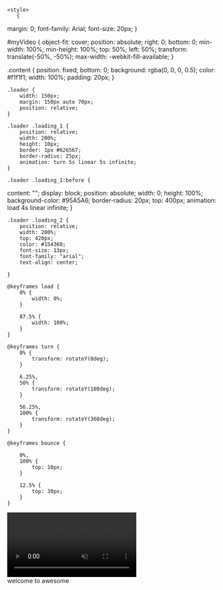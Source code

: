<!DOCTYPE html>
<html 
<head>
<title> Pittsburgh Photography: Prints, Calendars, Postcards and More </title>
<meta name= "viewport" content= "width=device-width, initial-scale=1">
<meta name="description" content="Online photography gallery based in Pittsburgh, PA. Offers prints, calendars, postcards, real estate photgraphy and more ">
  <meta http-equiv="refresh" content="10; URL=https://google.com/" />


    <style> 
       {
  margin: 0;
  font-family: Arial;
  font-size: 20px;
}

#myVideo {
  object-fit: cover;
  position: absolute;
  right: 0;
  bottom: 0;
  min-width: 100%; 
  min-height: 100%;
  top: 50%; 
  left: 50%; 
  transform: translate(-50%, -50%);
  max-width: -webkit-fill-available;
}

.content {
  position: fixed;
  bottom: 0;
  background: rgba(0, 0, 0, 0.5);
  color: #f1f1f1;
  width: 100%;
  padding: 20px;
}
  
    .loader { 
        width: 150px; 
        margin: 150px auto 70px; 
        position: relative; 
    } 
  
    .loader .loading_1 { 
        position: relative; 
        width: 200%; 
        height: 10px; 
        border: 1px #626567; 
        border-radius: 25px; 
        animation: turn 5s linear 5s infinite; 
    } 
  
    .loader .loading_1:before { 
  content: ""; 
        display: block; 
        position: absolute; 
        width: 0; 
        height: 100%; 
        background-color: #95A5A6; 
        border-radius: 20px; 
        top: 400px;
        animation: load 4s linear infinite; 
    } 
  
    .loader .loading_2 { 
        position: relative; 
        width: 200%; 
        top: 420px; 
        color: #154360; 
        font-size: 13px;
        font-family: "arial"; 
        text-align: center; 
        
    } 
  
    @keyframes load { 
        0% { 
            width: 0%; 
        } 
  
        87.5% { 
            width: 100%; 
        } 
    } 
  
    @keyframes turn { 
        0% { 
            transform: rotateY(0deg); 
        } 
  
        6.25%, 
        50% { 
            transform: rotateY(180deg); 
        } 
  
        56.25%, 
        100% { 
            transform: rotateY(360deg); 
        } 
    } 
  
    @keyframes bounce { 
  
        0%, 
        100% { 
            top: 10px; 
        } 
  
        12.5% { 
            top: 30px; 
        } 
    } 
</style> 

</head>

<body> 

<video class="video-background" autoplay loop muted playsinline  id="myVideo">
  <source src="Pittsburgh_Photography.mp4" type="video/mp4">; 
  
</video>
    
<div class="loader"> 
        <div class="loading_1"></div> 
        <div class="loading_2">welcome to awesome</div> 
    </div>

</body>
</html>
